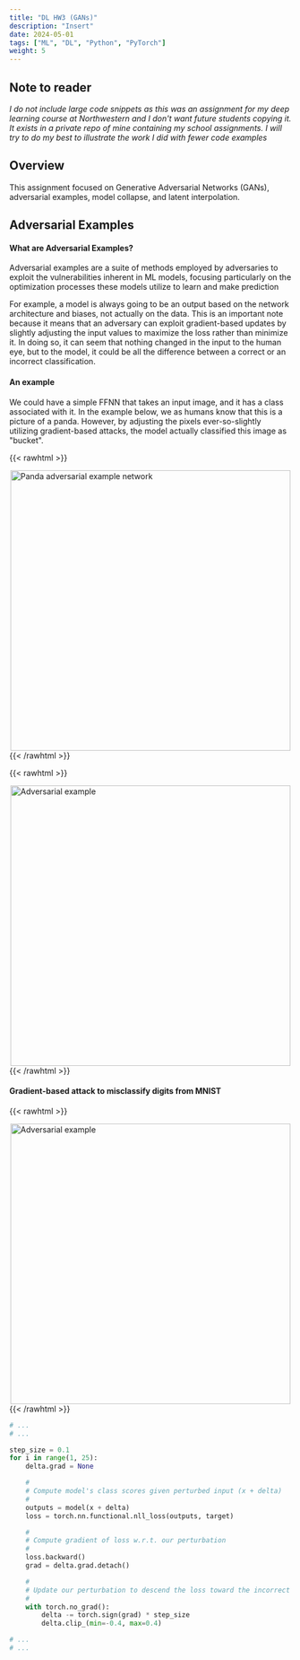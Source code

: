 ```yaml
---
title: "DL HW3 (GANs)"
description: "Insert"
date: 2024-05-01
tags: ["ML", "DL", "Python", "PyTorch"]
weight: 5
---
```


## Note to reader

*I do not include large code snippets as this was an assignment for my deep learning course at Northwestern and I don't want future students copying it. It exists in a private repo of mine containing my school assignments. I will try to do my best to illustrate the work I did with fewer code examples*

## Overview

This assignment focused on Generative Adversarial Networks (GANs), adversarial examples, model collapse, and latent interpolation. 

## Adversarial Examples

#### What are Adversarial Examples?

Adversarial examples are a suite of methods employed by adversaries to exploit the vulnerabilities inherent in ML models, focusing particularly on the optimization processes these models utilize to learn and make prediction

For example, a model is always going to be an output based on the network architecture and biases, not actually on the data. This is an important note because it means that an adversary can exploit gradient-based updates by slightly adjusting the input values to maximize the loss rather than minimize it. In doing so, it can seem that nothing changed in the input to the human eye, but to the model, it could be all the difference between a correct or an incorrect classification. 

#### An example

We could have a simple FFNN that takes an input image, and it has a class associated with it. In the example below, we as humans know that this is a picture of a panda. However, by adjusting the pixels ever-so-slightly utilizing gradient-based attacks, the model actually classified this image as "bucket". 

{{< rawhtml >}}
<div>
    <img 
        src="/images/dl_hw3/panda.png" 
        alt="Panda adversarial example network"
        width="500px"
        style="display: block; margin: 0 auto;"
    />
</div>
{{< /rawhtml >}}

{{< rawhtml >}}
<div>
    <img 
        src="/images/dl_hw3/panda_wrong.png" 
        alt="Adversarial example"
        width="500px"
        style="display: block; margin: 0 auto;"
    />
</div>
{{< /rawhtml >}}


#### Gradient-based attack to misclassify digits from MNIST


{{< rawhtml >}}
<div>
    <img 
        src="/images/dl_hw3/adversarial_example.png" 
        alt="Adversarial example"
        width="500px"
        style="display: block; margin: 0 auto;"
    />
</div>
{{< /rawhtml >}}

```python
# ...
# ...

step_size = 0.1
for i in range(1, 25):
    delta.grad = None

    #
    # Compute model's class scores given perturbed input (x + delta)
    #
    outputs = model(x + delta)
    loss = torch.nn.functional.nll_loss(outputs, target)

    #
    # Compute gradient of loss w.r.t. our perturbation
    #
    loss.backward()
    grad = delta.grad.detach()

    #
    # Update our perturbation to descend the loss toward the incorrect class
    #
    with torch.no_grad():
        delta -= torch.sign(grad) * step_size
        delta.clip_(min=-0.4, max=0.4)

# ...
# ...
```


